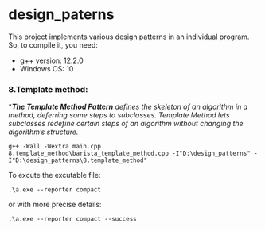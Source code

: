 # design_paterns
This project implements various design patterns in an individual program. So, to compile it, you need:

- g++ version: 12.2.0
- Windows OS: 10

### 8.Template method: 

***_The Template Method Pattern_** *defines the skeleton of an algorithm in a method, deferring some steps to subclasses. Template Method lets subclasses redefine certain steps of an algorithm without changing the algorithm’s structure.*

```
g++ -Wall -Wextra main.cpp 8.template_method\barista_template_method.cpp -I"D:\design_patterns" -I"D:\design_patterns\8.template_method"
```

To excute the excutable file:

`.\a.exe --reporter compact`

or with more precise details:

`.\a.exe --reporter compact --success`


